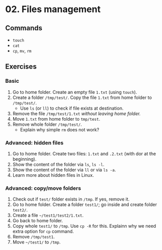 # 02. Files management



## Commands
- `touch`
- `cat`
- `cp`, `mv`, `rm`



## Exercises

### Basic

1. Go to home folder. Create an empty file `1.txt` (using `touch`).
1. Create a folder `/tmp/test/`. Copy the file `1.txt` from home folder to `/tmp/test/`.
   - Use `ls` (or `ll`) to check if file exists at destination.
1. Remove the file `/tmp/test/1.txt` _without leaving home folder._
1. Move `1.txt` from home folder to `tmp/test`.
1. Remove whole folder `/tmp/test/`.
   - Explain why simple `rm` does not work?

### Advanced: hidden files

1. Go to home folder. Create two files: `1.txt` and `.2.txt` (with dor at the beginning).
1. Show the content of the folder via `ls`, `ls -l`.
1. Show the content of the folder via `ll` or via `ls -a`.
1. Learn more about hidden files in Linux.

### Advanced: copy/move folders

1. Check out if `test/` folder exists in `/tmp`. If yes, remove it.
1. Go to home folder. Create a folder `test1/`; go inside and create folder `test2/`.
1. Create a file `~/test1/test2/1.txt`.
1. Go back to home folder.
1. Copy whole `test1/` to `/tmp`.
   Use `cp -R` for this. Explainn why we need extra option for `cp` command.
1. Remove `/tmp/test1`.
1. Move `~/test1/` to `/tmp`.

